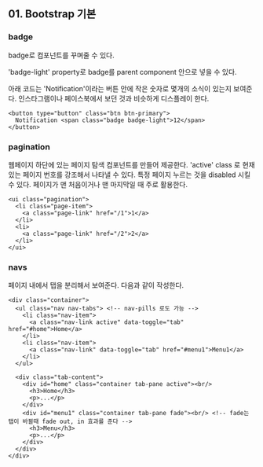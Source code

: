 ## 01. Bootstrap 기본

### badge

badge로 컴포넌트를 꾸며줄 수 있다.

'badge-light' property로 badge를 parent component 안으로 넣을 수 있다.

아래 코드는 'Notification'이라는 버튼 안에 작은 숫자로 몇개의 소식이 있는지 보여준다.
인스타그램이나 페이스북에서 보던 것과 비슷하게 디스플레이 한다.

```
<button type="button" class="btn btn-primary">
  Notification <span class="badge badge-light">12</span>
</button>
```

### pagination

웹페이지 하단에 있는 페이지 탐색 컴포넌트를 만들어 제공한다. 
'active' class 로 현재 있는 페이지 번호를 강조해서 나타낼 수 있다. 특정 페이지 누르는 것을 disabled 시킬 수 있다. 페이지가 맨 처음이거나 맨 마지막일 때 주로 활용한다.

```
<ui class="pagination">
  <li class="page-item">
    <a class="page-link" href="/1">1</a>
  </li>
  <li>
    <a class="page-link" href="/2">2</a>
  </li>
</ui>
```

### navs

페이지 내에서 탭을 분리해서 보여준다. 다음과 같이 작성한다.

```
<div class="container">
  <ul class="nav nav-tabs"> <!-- nav-pills 로도 가능 -->
    <li class="nav-item">
      <a class="nav-link active" data-toggle="tab" href="#home">Home</a>
    </li>
    <li class="nav-item">
      <a class="nav-link" data-toggle="tab" href="#menu1">Menu1</a>
    </li>
  </ul>
  
  <div class="tab-content">
    <div id="home" class="container tab-pane active"><br/>
      <h3>Home</h3>
      <p>...</p>
    </div>
    <div id="menu1" class="container tab-pane fade"><br/> <!-- fade는 탭이 바뀔때 fade out, in 효과를 준다 -->
      <h3>Menu</h3>
      <p>...</p>
    </div>
  </div>
</div>
```
